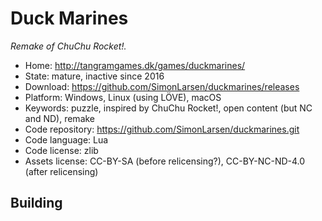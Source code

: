 # Duck Marines

_Remake of ChuChu Rocket!._

- Home: http://tangramgames.dk/games/duckmarines/
- State: mature, inactive since 2016
- Download: https://github.com/SimonLarsen/duckmarines/releases
- Platform: Windows, Linux (using LÖVE), macOS
- Keywords: puzzle, inspired by ChuChu Rocket!, open content (but NC and ND), remake
- Code repository: https://github.com/SimonLarsen/duckmarines.git
- Code language: Lua
- Code license: zlib
- Assets license: CC-BY-SA (before relicensing?), CC-BY-NC-ND-4.0 (after relicensing)

## Building
